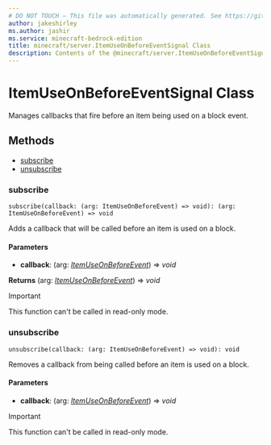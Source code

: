 ```yaml
---
# DO NOT TOUCH — This file was automatically generated. See https://github.com/mojang/minecraftapidocsgenerator to modify descriptions, examples, etc.
author: jakeshirley
ms.author: jashir
ms.service: minecraft-bedrock-edition
title: minecraft/server.ItemUseOnBeforeEventSignal Class
description: Contents of the @minecraft/server.ItemUseOnBeforeEventSignal class.
---
```

# ItemUseOnBeforeEventSignal Class

Manages callbacks that fire before an item being used on a block event.

## Methods
- [subscribe](#subscribe)
- [unsubscribe](#unsubscribe)

### **subscribe**
`
subscribe(callback: (arg: ItemUseOnBeforeEvent) => void): (arg: ItemUseOnBeforeEvent) => void
`

Adds a callback that will be called before an item is used on a block.

#### **Parameters**
- **callback**: (arg: [*ItemUseOnBeforeEvent*](ItemUseOnBeforeEvent.md)) => *void*

**Returns** (arg: [*ItemUseOnBeforeEvent*](ItemUseOnBeforeEvent.md)) => *void*

> [!IMPORTANT]
> This function can't be called in read-only mode.

### **unsubscribe**
`
unsubscribe(callback: (arg: ItemUseOnBeforeEvent) => void): void
`

Removes a callback from being called before an item is used on a block.

#### **Parameters**
- **callback**: (arg: [*ItemUseOnBeforeEvent*](ItemUseOnBeforeEvent.md)) => *void*

> [!IMPORTANT]
> This function can't be called in read-only mode.
